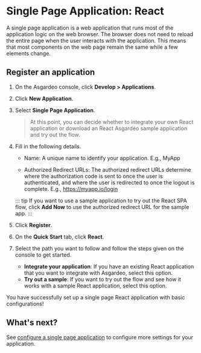 # Single Page Application: React

A single page application is a web application that runs most of the application logic on the web browser. The browser does not need to reload the entire page when the user interacts with the application. This means that most components on the web page remain the same while a few elements change. 


## Register an application

1. On the Asgardeo console, click **Develop > Applications**. 

2. Click **New Application**.

3. Select **Single Page Application**. 

    > At this point, you can decide whether to integrate your own React application or download an React Asgardeo sample application and try out the flow. 

4. Fill in the following details. 

    - Name: A unique name to identify your application.
    E.g., MyApp

    - Authorized Redirect URLs: The authorized redirect URLs determine where the authorization code is sent to once the user is authenticated, and where the user is redirected to once the logout is complete.
    E.g., https://myapp.io/login

    ::: tip
    If you want to use a sample application to try out the React SPA flow, click **Add Now** to use the authorized redirect URL for the sample app. 
    :::

5. Click **Register**. 

6. On the **Quick Start** tab, click **React**.

7. Select the path you want to follow and follow the steps given on the console to get started. 
    - **Integrate your application**: If you have an existing React application that you want to integrate with Asgardeo, select this option. 
    - **Try out a sample**: If you want to try out the flow and see how it works with a sample React application, select this option. 

You have successfully set up a single page React application with basic configurations! 


## What's next?

See [configure a single page application](configure-spa.md) to configure more settings for your application. 
